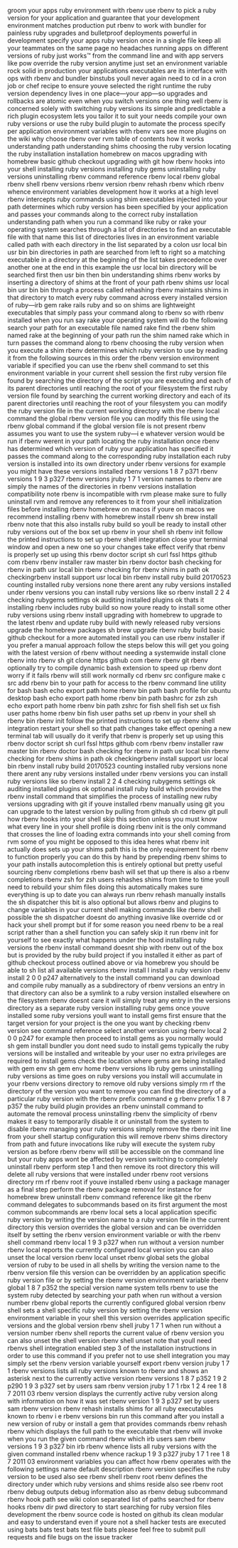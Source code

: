 groom your apps ruby environment with rbenv use rbenv to pick a ruby version for your application and guarantee that your development environment matches production put rbenv to work with bundler for painless ruby upgrades and bulletproof deployments powerful in development specify your apps ruby version once in a single file keep all your teammates on the same page no headaches running apps on different versions of ruby just works™ from the command line and with app servers like pow override the ruby version anytime just set an environment variable rock solid in production your applications executables are its interface with ops with rbenv and bundler binstubs youll never again need to cd in a cron job or chef recipe to ensure youve selected the right runtime the ruby version dependency lives in one place—your app—so upgrades and rollbacks are atomic even when you switch versions one thing well rbenv is concerned solely with switching ruby versions its simple and predictable a rich plugin ecosystem lets you tailor it to suit your needs compile your own ruby versions or use the ruby build plugin to automate the process specify per application environment variables with rbenv vars see more plugins on the wiki why choose rbenv over rvm table of contents how it works understanding path understanding shims choosing the ruby version locating the ruby installation installation homebrew on macos upgrading with homebrew basic github checkout upgrading with git how rbenv hooks into your shell installing ruby versions installing ruby gems uninstalling ruby versions uninstalling rbenv command reference rbenv local rbenv global rbenv shell rbenv versions rbenv version rbenv rehash rbenv which rbenv whence environment variables development how it works at a high level rbenv intercepts ruby commands using shim executables injected into your path determines which ruby version has been specified by your application and passes your commands along to the correct ruby installation understanding path when you run a command like ruby or rake your operating system searches through a list of directories to find an executable file with that name this list of directories lives in an environment variable called path with each directory in the list separated by a colon usr local bin usr bin bin directories in path are searched from left to right so a matching executable in a directory at the beginning of the list takes precedence over another one at the end in this example the usr local bin directory will be searched first then usr bin then bin understanding shims rbenv works by inserting a directory of shims at the front of your path rbenv shims usr local bin usr bin bin through a process called rehashing rbenv maintains shims in that directory to match every ruby command across every installed version of ruby—irb gem rake rails ruby and so on shims are lightweight executables that simply pass your command along to rbenv so with rbenv installed when you run say rake your operating system will do the following search your path for an executable file named rake find the rbenv shim named rake at the beginning of your path run the shim named rake which in turn passes the command along to rbenv choosing the ruby version when you execute a shim rbenv determines which ruby version to use by reading it from the following sources in this order the rbenv version environment variable if specified you can use the rbenv shell command to set this environment variable in your current shell session the first ruby version file found by searching the directory of the script you are executing and each of its parent directories until reaching the root of your filesystem the first ruby version file found by searching the current working directory and each of its parent directories until reaching the root of your filesystem you can modify the ruby version file in the current working directory with the rbenv local command the global rbenv version file you can modify this file using the rbenv global command if the global version file is not present rbenv assumes you want to use the system ruby—i e whatever version would be run if rbenv werent in your path locating the ruby installation once rbenv has determined which version of ruby your application has specified it passes the command along to the corresponding ruby installation each ruby version is installed into its own directory under rbenv versions for example you might have these versions installed rbenv versions 1 8 7 p371 rbenv versions 1 9 3 p327 rbenv versions jruby 1 7 1 version names to rbenv are simply the names of the directories in rbenv versions installation compatibility note rbenv is incompatible with rvm please make sure to fully uninstall rvm and remove any references to it from your shell initialization files before installing rbenv homebrew on macos if youre on macos we recommend installing rbenv with homebrew install rbenv sh brew install rbenv note that this also installs ruby build so youll be ready to install other ruby versions out of the box set up rbenv in your shell sh rbenv init follow the printed instructions to set up rbenv shell integration close your terminal window and open a new one so your changes take effect verify that rbenv is properly set up using this rbenv doctor script sh curl fssl https github com rbenv rbenv installer raw master bin rbenv doctor bash checking for rbenv in path usr local bin rbenv checking for rbenv shims in path ok checkingrbenv install support usr local bin rbenv install ruby build 20170523 counting installed ruby versions none there arent any ruby versions installed under rbenv versions you can install ruby versions like so rbenv install 2 2 4 checking rubygems settings ok auditing installed plugins ok thats it installing rbenv includes ruby build so now youre ready to install some other ruby versions using rbenv install upgrading with homebrew to upgrade to the latest rbenv and update ruby build with newly released ruby versions upgrade the homebrew packages sh brew upgrade rbenv ruby build basic github checkout for a more automated install you can use rbenv installer if you prefer a manual approach follow the steps below this will get you going with the latest version of rbenv without needing a systemwide install clone rbenv into rbenv sh git clone https github com rbenv rbenv git rbenv optionally try to compile dynamic bash extension to speed up rbenv dont worry if it fails rbenv will still work normally cd rbenv src configure make c src add rbenv bin to your path for access to the rbenv command line utility for bash bash echo export path home rbenv bin path bash profile for ubuntu desktop bash echo export path home rbenv bin path bashrc for zsh zsh echo export path home rbenv bin path zshrc for fish shell fish set ux fish user paths home rbenv bin fish user paths set up rbenv in your shell sh rbenv bin rbenv init follow the printed instructions to set up rbenv shell integration restart your shell so that path changes take effect opening a new terminal tab will usually do it verify that rbenv is properly set up using this rbenv doctor script sh curl fssl https github com rbenv rbenv installer raw master bin rbenv doctor bash checking for rbenv in path usr local bin rbenv checking for rbenv shims in path ok checkingrbenv install support usr local bin rbenv install ruby build 20170523 counting installed ruby versions none there arent any ruby versions installed under rbenv versions you can install ruby versions like so rbenv install 2 2 4 checking rubygems settings ok auditing installed plugins ok optional install ruby build which provides the rbenv install command that simplifies the process of installing new ruby versions upgrading with git if youve installed rbenv manually using git you can upgrade to the latest version by pulling from github sh cd rbenv git pull how rbenv hooks into your shell skip this section unless you must know what every line in your shell profile is doing rbenv init is the only command that crosses the line of loading extra commands into your shell coming from rvm some of you might be opposed to this idea heres what rbenv init actually does sets up your shims path this is the only requirement for rbenv to function properly you can do this by hand by prepending rbenv shims to your path installs autocompletion this is entirely optional but pretty useful sourcing rbenv completions rbenv bash will set that up there is also a rbenv completions rbenv zsh for zsh users rehashes shims from time to time youll need to rebuild your shim files doing this automatically makes sure everything is up to date you can always run rbenv rehash manually installs the sh dispatcher this bit is also optional but allows rbenv and plugins to change variables in your current shell making commands like rbenv shell possible the sh dispatcher doesnt do anything invasive like override cd or hack your shell prompt but if for some reason you need rbenv to be a real script rather than a shell function you can safely skip it run rbenv init for yourself to see exactly what happens under the hood installing ruby versions the rbenv install command doesnt ship with rbenv out of the box but is provided by the ruby build project if you installed it either as part of github checkout process outlined above or via homebrew you should be able to sh list all available versions rbenv install l install a ruby version rbenv install 2 0 0 p247 alternatively to the install command you can download and compile ruby manually as a subdirectory of rbenv versions an entry in that directory can also be a symlink to a ruby version installed elsewhere on the filesystem rbenv doesnt care it will simply treat any entry in the versions directory as a separate ruby version installing ruby gems once youve installed some ruby versions youll want to install gems first ensure that the target version for your project is the one you want by checking rbenv version see command reference select another version using rbenv local 2 0 0 p247 for example then proceed to install gems as you normally would sh gem install bundler you dont need sudo to install gems typically the ruby versions will be installed and writeable by your user no extra privileges are required to install gems check the location where gems are being installed with gem env sh gem env home rbenv versions lib ruby gems uninstalling ruby versions as time goes on ruby versions you install will accumulate in your rbenv versions directory to remove old ruby versions simply rm rf the directory of the version you want to remove you can find the directory of a particular ruby version with the rbenv prefix command e g rbenv prefix 1 8 7 p357 the ruby build plugin provides an rbenv uninstall command to automate the removal process uninstalling rbenv the simplicity of rbenv makes it easy to temporarily disable it or uninstall from the system to disable rbenv managing your ruby versions simply remove the rbenv init line from your shell startup configuration this will remove rbenv shims directory from path and future invocations like ruby will execute the system ruby version as before rbenv rbenv will still be accessible on the command line but your ruby apps wont be affected by version switching to completely uninstall rbenv perform step 1 and then remove its root directory this will delete all ruby versions that were installed under rbenv root versions directory rm rf rbenv root if youve installed rbenv using a package manager as a final step perform the rbenv package removal for instance for homebrew brew uninstall rbenv command reference like git the rbenv command delegates to subcommands based on its first argument the most common subcommands are rbenv local sets a local application specific ruby version by writing the version name to a ruby version file in the current directory this version overrides the global version and can be overridden itself by setting the rbenv version environment variable or with the rbenv shell command rbenv local 1 9 3 p327 when run without a version number rbenv local reports the currently configured local version you can also unset the local version rbenv local unset rbenv global sets the global version of ruby to be used in all shells by writing the version name to the rbenv version file this version can be overridden by an application specific ruby version file or by setting the rbenv version environment variable rbenv global 1 8 7 p352 the special version name system tells rbenv to use the system ruby detected by searching your path when run without a version number rbenv global reports the currently configured global version rbenv shell sets a shell specific ruby version by setting the rbenv version environment variable in your shell this version overrides application specific versions and the global version rbenv shell jruby 1 7 1 when run without a version number rbenv shell reports the current value of rbenv version you can also unset the shell version rbenv shell unset note that youll need rbenvs shell integration enabled step 3 of the installation instructions in order to use this command if you prefer not to use shell integration you may simply set the rbenv version variable yourself export rbenv version jruby 1 7 1 rbenv versions lists all ruby versions known to rbenv and shows an asterisk next to the currently active version rbenv versions 1 8 7 p352 1 9 2 p290 1 9 3 p327 set by users sam rbenv version jruby 1 7 1 rbx 1 2 4 ree 1 8 7 2011 03 rbenv version displays the currently active ruby version along with information on how it was set rbenv version 1 9 3 p327 set by users sam rbenv version rbenv rehash installs shims for all ruby executables known to rbenv i e rbenv versions bin run this command after you install a new version of ruby or install a gem that provides commands rbenv rehash rbenv which displays the full path to the executable that rbenv will invoke when you run the given command rbenv which irb users sam rbenv versions 1 9 3 p327 bin irb rbenv whence lists all ruby versions with the given command installed rbenv whence rackup 1 9 3 p327 jruby 1 7 1 ree 1 8 7 2011 03 environment variables you can affect how rbenv operates with the following settings name default description rbenv version specifies the ruby version to be used also see rbenv shell rbenv root rbenv defines the directory under which ruby versions and shims reside also see rbenv root rbenv debug outputs debug information also as rbenv debug subcommand rbenv hook path see wiki colon separated list of paths searched for rbenv hooks rbenv dir pwd directory to start searching for ruby version files development the rbenv source code is hosted on github its clean modular and easy to understand even if youre not a shell hacker tests are executed using bats bats test bats test file bats please feel free to submit pull requests and file bugs on the issue tracker
